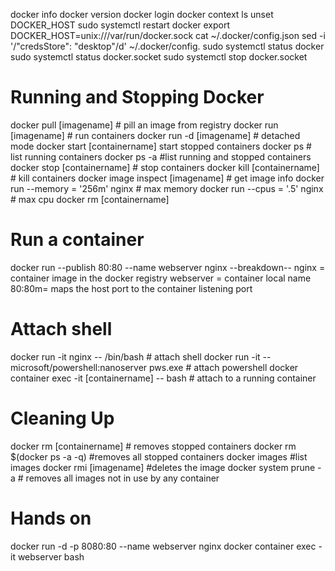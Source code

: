 docker info
docker version
docker login
docker context ls
unset DOCKER_HOST
sudo systemctl restart docker
export DOCKER_HOST=unix:///var/run/docker.sock
cat ~/.docker/config.json
sed -i '/"credsStore": "desktop"/d' ~/.docker/config.
sudo systemctl status docker
sudo systemctl status docker.socket
sudo systemctl stop docker.socket


# Running and Stopping Docker

docker pull [imagename] # pill an image from registry
docker run [imagename] # run containers
docker run -d [imagename] # detached mode
docker start [containername] start stopped containers
docker ps # list running containers
docker ps -a #list running and stopped containers
docker stop [containername] # stop containers
docker kill [containername] # kill containers
docker image inspect [imagename] # get image info
docker run --memory = '256m' nginx # max memory
docker run --cpus = '.5' nginx # max cpu
docker rm [containername]

# Run a container
docker run --publish 80:80 --name webserver nginx
--breakdown--
nginx = container image in the docker registry
webserver = container local name
80:80m= maps the host port to the container listening port


# Attach shell
docker run -it nginx -- /bin/bash # attach shell
docker run -it --microsoft/powershell:nanoserver pws.exe # attach powershell
docker container exec -it [containername] -- bash # attach to a running container

# Cleaning Up
docker rm [containername] # removes stopped containers
docker rm $(docker ps -a -q) #removes all stopped containers
docker images #list images
docker rmi [imagename] #deletes the image
docker system prune -a # removes all images not in use by any container

# Hands on
docker run -d -p 8080:80 --name webserver nginx
docker container exec -it webserver bash


